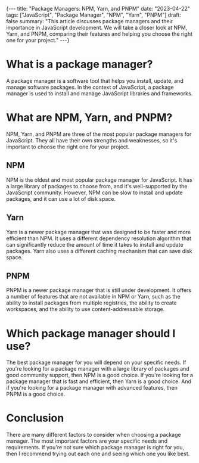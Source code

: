 {---
title: "Package Managers: NPM, Yarn, and PNPM"
date: "2023-04-22"
tags: ["JavaScript", "Package Manager", "NPM", "Yarn", "PNPM"]
draft: false
summary: "This article discusses package managers and their importance in JavaScript development. We will take a closer look at NPM, Yarn, and PNPM, comparing their features and helping you choose the right one for your project."
---}

# What is a package manager?

A package manager is a software tool that helps you install, update, and manage software packages. In the context of JavaScript, a package manager is used to install and manage JavaScript libraries and frameworks.

# What are NPM, Yarn, and PNPM?

NPM, Yarn, and PNPM are three of the most popular package managers for JavaScript. They all have their own strengths and weaknesses, so it's important to choose the right one for your project.

## NPM

NPM is the oldest and most popular package manager for JavaScript. It has a large library of packages to choose from, and it's well-supported by the JavaScript community. However, NPM can be slow to install and update packages, and it can use a lot of disk space.

## Yarn

Yarn is a newer package manager that was designed to be faster and more efficient than NPM. It uses a different dependency resolution algorithm that can significantly reduce the amount of time it takes to install and update packages. Yarn also uses a different caching mechanism that can save disk space.

## PNPM

PNPM is a newer package manager that is still under development. It offers a number of features that are not available in NPM or Yarn, such as the ability to install packages from multiple registries, the ability to create workspaces, and the ability to use content-addressable storage.

# Which package manager should I use?

The best package manager for you will depend on your specific needs. If you're looking for a package manager with a large library of packages and good community support, then NPM is a good choice. If you're looking for a package manager that is fast and efficient, then Yarn is a good choice. And if you're looking for a package manager with advanced features, then PNPM is a good choice.

# Conclusion

There are many different factors to consider when choosing a package manager. The most important factors are your specific needs and requirements. If you're not sure which package manager is right for you, then I recommend trying out each one and seeing which one you like best.
